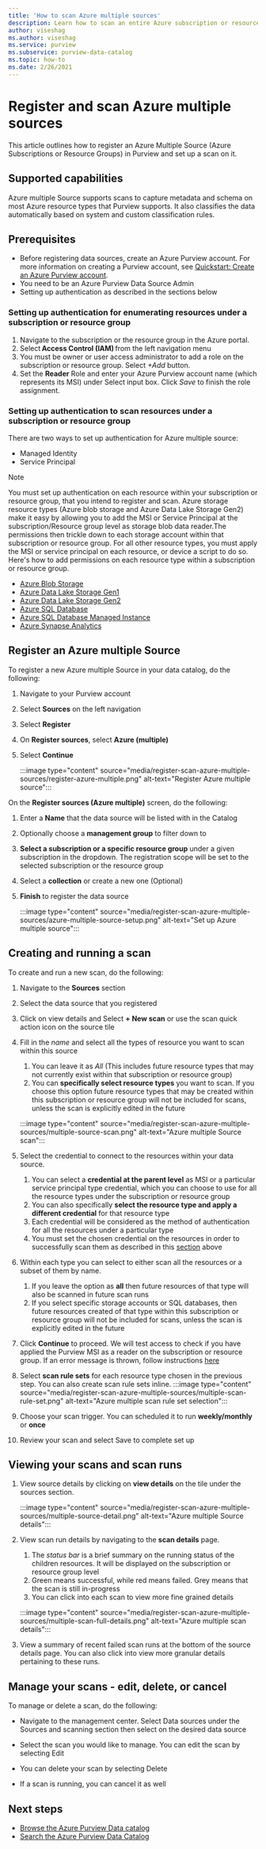 ```yaml
---
title: 'How to scan Azure multiple sources'
description: Learn how to scan an entire Azure subscription or resource group in your Azure Purview data catalog. 
author: viseshag
ms.author: viseshag
ms.service: purview
ms.subservice: purview-data-catalog
ms.topic: how-to
ms.date: 2/26/2021
---
```


# Register and scan Azure multiple sources

This article outlines how to register an Azure Multiple Source  (Azure Subscriptions or Resource Groups) in Purview and set up a scan on it.

## Supported capabilities

Azure multiple Source supports scans to capture metadata and schema on most Azure resource types that Purview supports. It also classifies the data automatically based on system and custom classification rules.

## Prerequisites

- Before registering data sources, create an Azure Purview account. For more information on creating a Purview account, see [Quickstart: Create an Azure Purview account](create-catalog-portal.md).
- You need to be an Azure Purview Data Source Admin
- Setting up authentication as described in the sections below

### Setting up authentication for enumerating resources under a subscription or resource group

1. Navigate to the subscription or the resource group in the Azure portal.  
1. Select **Access Control (IAM)** from the left navigation menu 
1. You must be owner or user access administrator to add a role on the subscription or resource group. Select *+Add* button. 
1. Set the **Reader** Role and enter your Azure Purview account name (which represents its MSI) under Select input box. Click *Save* to finish the role assignment.

### Setting up authentication to scan resources under a subscription or resource group

There are two ways to set up authentication for Azure multiple source:

- Managed Identity
- Service Principal

> [!NOTE]
> You must set up authentication on each resource within your subscription or resource group, that you intend to register and scan. Azure storage resource types (Azure blob storage and Azure Data Lake Storage Gen2) make it easy by allowing you to add the MSI or Service Principal at the subscription/Resource group level as storage blob data reader.The permissions then trickle down to each storage account within that subscription or resource group. For all other resource types, you must apply the MSI or service principal on each resource, or device a script to do so. Here's how to add permissions on each resource type within a subscription or resource group.
    
- [Azure Blob Storage](register-scan-azure-blob-storage-source.md#setting-up-authentication-for-a-scan)
- [Azure Data Lake Storage Gen1](register-scan-adls-gen1.md#setting-up-authentication-for-a-scan)
- [Azure Data Lake Storage Gen2](register-scan-adls-gen2.md#setting-up-authentication-for-a-scan)
- [Azure SQL Database](register-scan-azure-sql-database.md)
- [Azure SQL Database Managed Instance](register-scan-azure-sql-database-managed-instance.md#setting-up-authentication-for-a-scan)
- [Azure Synapse Analytics](register-scan-azure-synapse-analytics.md#setting-up-authentication-for-a-scan)
 
## Register an Azure multiple Source

To register a new Azure multiple Source in your data catalog, do the following:

1. Navigate to your Purview account
1. Select **Sources** on the left navigation
1. Select **Register**
1. On **Register sources**, select **Azure (multiple)**
1. Select **Continue**

   :::image type="content" source="media/register-scan-azure-multiple-sources/register-azure-multiple.png" alt-text="Register Azure multiple source":::

On the **Register sources (Azure multiple)** screen, do the following:

1. Enter a **Name** that the data source will be listed with in the Catalog 
1. Optionally choose a **management group** to filter down to
1. **Select a subscription or a specific resource group** under a given subscription in the dropdown. The registration scope will be set to the selected subscription or the resource group  
1. Select a **collection** or create a new one (Optional)
1. **Finish** to register the data source

   :::image type="content" source="media/register-scan-azure-multiple-sources/azure-multiple-source-setup.png" alt-text="Set up Azure multiple source":::

## Creating and running a scan

To create and run a new scan, do the following:

1. Navigate to the **Sources** section

1. Select the data source that you registered

1. Click on view details and Select **+ New scan** or use the scan quick action icon on the source tile

1. Fill in the *name* and select all the types of resource you want to scan within this source

    1. You can leave it as *All* (This includes future resource types that may not currently exist within that subscription or resource group)
    1. You can **specifically select resource types** you want to scan. If you choose this option future resource types that may be created within this subscription or resource group will not be included for scans, unless the scan is explicitly edited in the future
    
    :::image type="content" source="media/register-scan-azure-multiple-sources/multiple-source-scan.png" alt-text="Azure multiple Source scan":::

1. Select the credential to connect to the resources within your data source. 
    1. You can select a **credential at the parent level** as MSI or a particular service principal type credential, which you can choose to use for all the resource types under the subscription or resource group
    1. You can also specifically **select the resource type and apply a different credential** for that resource type
    1. Each credential will be considered as the method of authentication for all the resources under a particular type
    1. You must set the chosen credential on the resources in order to successfully scan them as described in this [section](#Setting-up-authentication-to-scan-resources-under-a-subscription-or-resource-group) above
1. Within each type you can select to either scan all the resources or a subset of them by name.
    1. If you leave the option as **all** then future resources of that type will also be scanned in future scan runs
    1. If you select specific storage accounts or SQL databases, then future resources created of that type within this subscription or resource group will not be included for scans, unless the scan is explicitly edited in the future
 
1.	Click **Continue** to proceed. We will test access to check if you have applied the Purview MSI as a reader on the subscription or resource group. If an error message is thrown, follow instructions [here](#Setting-up-authentication-for-enumerating-resources-under-a-subscription-or-resource-group)

1.	Select **scan rule sets** for each resource type chosen in the previous step. You can also create scan rule sets inline.
  :::image type="content" source="media/register-scan-azure-multiple-sources/multiple-scan-rule-set.png" alt-text="Azure multiple scan rule set selection":::

1. Choose your scan trigger. You can scheduled it to run **weekly/monthly** or **once**

1. Review your scan and select Save to complete set up   

## Viewing your scans and scan runs

1. View source details by clicking on **view details** on the tile under the sources section. 

      :::image type="content" source="media/register-scan-azure-multiple-sources/multiple-source-detail.png" alt-text="Azure multiple Source details"::: 

1. View scan run details by navigating to the **scan details** page.
    1. The *status bar* is a brief summary on the running status of the children resources. It will be displayed on the subscription or resource group level
    1. Green means successful, while red means failed. Grey means that the scan is still in-progress
    1. You can click into each scan to view more fine grained details

      :::image type="content" source="media/register-scan-azure-multiple-sources/multiple-scan-full-details.png" alt-text="Azure multiple scan details":::

1. View a summary of recent failed scan runs at the bottom of the source details page. You can also click into view more granular details pertaining to these runs.

## Manage your scans - edit, delete, or cancel
To manage or delete a scan, do the following:

- Navigate to the management center. Select Data sources under the Sources and scanning section then select on the desired data source

- Select the scan you would like to manage. You can edit the scan by selecting Edit

- You can delete your scan by selecting Delete
- If a scan is running, you can cancel it as well

## Next steps

- [Browse the Azure Purview Data catalog](how-to-browse-catalog.md)
- [Search the Azure Purview Data Catalog](how-to-search-catalog.md)    
